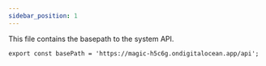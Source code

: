 ```yaml
---
sidebar_position: 1
---
```


This file contains the basepath to the system API.

```tsx
export const basePath = 'https://magic-h5c6g.ondigitalocean.app/api';
```
